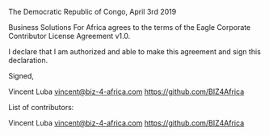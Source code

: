 The Democratic Republic of Congo, April 3rd 2019

Business Solutions For Africa agrees to the terms of the Eagle Corporate Contributor License
Agreement v1.0.

I declare that I am authorized and able to make this agreement and sign this
declaration.

Signed,

Vincent Luba vincent@biz-4-africa.com https://github.com/BIZ4Africa

List of contributors:

Vincent Luba vincent@biz-4-africa.com https://github.com/BIZ4Africa
